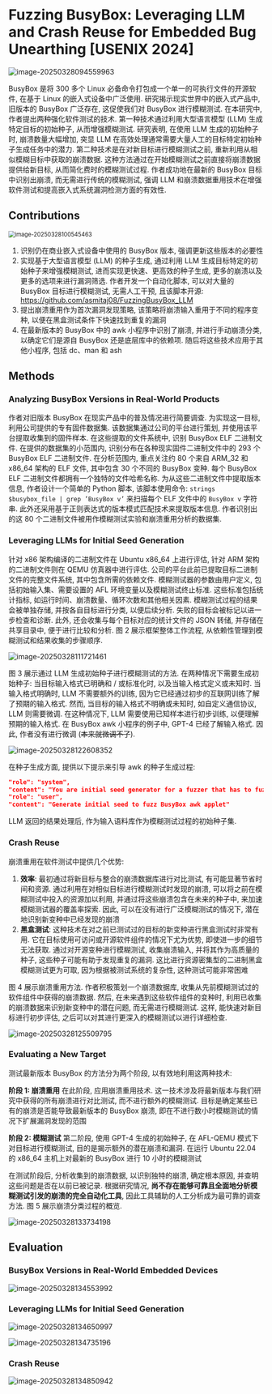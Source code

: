 # Fuzzing BusyBox: Leveraging LLM and Crash Reuse for Embedded Bug Unearthing [USENIX 2024]

<img src="assets/image-20250328094559963.png" alt="image-20250328094559963"  />

BusyBox 是将 300 多个 Linux 必备命令打包成一个单一的可执行文件的开源软件, 在基于 Linux 的嵌入式设备中广泛使用. 研究揭示现实世界中的嵌入式产品中, 旧版本的 BusyBox 广泛存在, 这促使我们对 BusyBox 进行模糊测试. 在本研究中, 作者提出两种强化软件测试的技术. 第一种技术通过利用大型语言模型 (LLM) 生成特定目标的初始种子, 从而增强模糊测试. 研究表明, 在使用 LLM 生成的初始种子时, 崩溃数量大幅增加, 突显 LLM 在高效处理通常需要大量人工的目标特定初始种子生成任务中的潜力. 第二种技术是在对新目标进行模糊测试之前, 重新利用从相似模糊目标中获取的崩溃数据. 这种方法通过在开始模糊测试之前直接将崩溃数据提供给新目标, 从而简化费时的模糊测试过程. 作者成功地在最新的 BusyBox 目标中识别出崩溃, 而无需进行传统的模糊测试, 强调 LLM 和崩溃数据重用技术在增强软件测试和提高嵌入式系统漏洞检测方面的有效性. 



## Contributions

<img src="assets/image-20250328100545463.png" alt="image-20250328100545463" style="zoom: 80%;" />

1. 识别仍在商业嵌入式设备中使用的 BusyBox 版本, 强调更新这些版本的必要性
2. 实现基于大型语言模型 (LLM) 的种子生成, 通过利用 LLM 生成目标特定的初始种子来增强模糊测试, 进而实现更快速、更高效的种子生成, 更多的崩溃以及更多的选项来进行漏洞筛选. 作者开发一个自动化脚本, 可以对大量的 BusyBox 目标进行模糊测试, 无需人工干预, 且该脚本开源: https://github.com/asmitaj08/FuzzingBusyBox_LLM
3. 提出崩溃重用作为首次漏洞发现策略, 该策略将崩溃输入重用于不同的程序变种, 以便在黑盒测试条件下快速找到重复的漏洞
4. 在最新版本的 BusyBox 中的 awk 小程序中识别了崩溃, 并进行手动崩溃分类, 以确定它们是源自 BusyBox 还是底层库中的依赖项. 随后将这些技术应用于其他小程序, 包括 dc、man 和 ash



## Methods

### Analyzing BusyBox Versions in Real-World Products

作者对旧版本 BusyBox 在现实产品中的普及情况进行简要调查. 为实现这一目标, 利用公司提供的专有固件数据集. 该数据集通过公司的平台进行策划, 并使用该平台提取收集到的固件样本. 在这些提取的文件系统中, 识别 BusyBox ELF 二进制文件. 在提供的数据集的小范围内, 识别分布在各种现实固件二进制文件中的 293 个 BusyBox ELF 二进制文件. 在分析范围内, 重点关注约 80 个来自 ARM_32 和 x86_64 架构的 ELF 文件, 其中包含 30 个不同的 BusyBox 变种. 每个 BusyBox ELF 二进制文件都拥有一个独特的文件哈希名称. 为从这些二进制文件中提取版本信息, 作者设计一个简单的 Python 脚本, 该脚本使用命令: `strings $busybox_file | grep ’BusyBox v’` 来扫描每个 ELF 文件中的 `BusyBox v` 字符串. 此外还采用基于正则表达式的版本模式匹配技术来提取版本信息. 作者识别出的这 80 个二进制文件被用作模糊测试实验和崩溃重用分析的数据集. 



### Leveraging LLMs for Initial Seed Generation

针对 x86 架构编译的二进制文件在 Ubuntu x86_64 上进行评估, 针对 ARM 架构的二进制文件则在 QEMU 仿真器中进行评估. 公司的平台此前已提取目标二进制文件的完整文件系统, 其中包含所需的依赖文件. 模糊测试器的参数由用户定义, 包括初始输入集、需要设置的 AFL 环境变量以及模糊测试终止标准. 这些标准包括统计指标, 如运行时间、崩溃数量、循环次数和其他相关因素. 模糊测试过程的结果会被单独存储, 并按各自目标进行分类, 以便后续分析. 失败的目标会被标记以进一步检查和诊断. 此外, 还会收集与每个目标对应的统计文件的 JSON 转储, 并存储在共享目录中, 便于进行比较和分析. 图 2 展示框架整体工作流程, 从依赖性管理到模糊测试和结果收集的步骤顺序. 

![image-20250328111721461](assets/image-20250328111721461.png)

图 3 展示通过 LLM 生成初始种子进行模糊测试的方法. 在两种情况下需要生成初始种子: 当目标输入格式已明确和 / 或标准化时, 以及当输入格式定义或未知时. 当输入格式明确时, LLM 不需要额外的训练, 因为它已经通过初步的互联网训练了解了预期的输入格式. 然而, 当目标的输入格式不明确或未知时, 如自定义通信协议, LLM 则需要微调. 在这种情况下, LLM 需要使用已知样本进行初步训练, 以便理解预期的输入格式. 在 BusyBox awk 小程序的例子中, GPT-4 已经了解输入格式. 因此, 作者没有进行微调 (~~本来就微调不了~~). 



![image-20250328122608352](assets/image-20250328122608352.png)

在种子生成方面, 提供以下提示来引导 awk 的种子生成过程: 

```json
"role": "system", 
"content": "You are initial seed generator for a fuzzer that has to fuzz BusyBox awk applet. In response only provide the list of awk scripts" 
"role": "user", 
"content": "Generate initial seed to fuzz BusyBox awk applet"
```

LLM 返回的结果处理后, 作为输入语料库作为模糊测试过程的初始种子集. 



### Crash Reuse

崩溃重用在软件测试中提供几个优势: 

1. **效率**: 最初通过将新目标与整合的崩溃数据库进行对比测试, 有可能显著节省时间和资源. 通过利用在对相似目标进行模糊测试时发现的崩溃, 可以将之前在模糊测试中投入的资源加以利用, 并通过将这些崩溃包含在未来的种子中, 来加速模糊测试器的覆盖率探索. 因此, 可以在没有进行广泛模糊测试的情况下, 潜在地识别新变种中已经发现的崩溃
2. **黑盒测试**: 这种技术在对之前已测试过的目标的新变种进行黑盒测试时非常有用. 它在目标使用可访问或开源软件组件的情况下尤为优势, 即使进一步的细节无法获取. 通过对开源变种进行模糊测试, 收集崩溃输入, 并将其作为高质量的种子, 这些种子可能有助于发现重复的漏洞. 这比进行资源密集型的二进制黑盒模糊测试更为可取, 因为根据被测试系统的复杂性, 这种测试可能非常困难

图 4 展示崩溃重用方法. 作者积极策划一个崩溃数据库, 收集从先前模糊测试过的软件组件中获得的崩溃数据. 然后, 在未来遇到这些软件组件的变种时, 利用已收集的崩溃数据来识别新变种中的潜在问题, 而无需进行模糊测试. 这样, 能快速对新目标进行初步评估, 之后可以对其进行更深入的模糊测试以进行详细检查.

![image-20250328125509795](assets/image-20250328125509795.png)



### Evaluating a New Target

测试最新版本 BusyBox 的方法分为两个阶段, 以有效地利用这两种技术: 

**阶段 1: 崩溃重用**
在此阶段, 应用崩溃重用技术. 这一技术涉及将最新版本与我们研究中获得的所有崩溃进行对比测试, 而不进行额外的模糊测试. 目标是确定某些已有的崩溃是否能导致最新版本的 BusyBox 崩溃, 即在不进行数小时模糊测试的情况下扩展漏洞发现的范围

**阶段 2: 模糊测试**
第二阶段, 使用 GPT-4 生成的初始种子, 在 AFL-QEMU 模式下对目标进行模糊测试, 目的是揭示额外的潜在崩溃和漏洞. 在运行 Ubuntu 22.04 的 x86_64 主机上对最新的 BusyBox 进行 10 小时的模糊测试

在测试阶段后, 分析收集到的崩溃数据, 以识别独特的崩溃, 确定根本原因, 并查明这些问题是否在以前已被记录. 根据研究情况, **尚不存在能够可靠且全面地分析模糊测试引发的崩溃的完全自动化工具**, 因此工具辅助的人工分析成为最可靠的调查方法. 图 5 展示崩溃分类过程的概览. 

![image-20250328133734198](assets/image-20250328133734198.png)



## Evaluation

### BusyBox Versions in Real-World Embedded Devices

![image-20250328134553992](assets/image-20250328134553992.png)



### Leveraging LLMs for Initial Seed Generation

![image-20250328134650997](assets/image-20250328134650997.png)

![image-20250328134735196](assets/image-20250328134735196.png)



### Crash Reuse

![image-20250328134850942](assets/image-20250328134850942.png)



